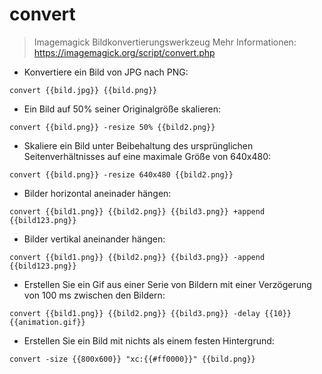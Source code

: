 # convert

> Imagemagick Bildkonvertierungswerkzeug
> Mehr Informationen: <https://imagemagick.org/script/convert.php>

- Konvertiere ein Bild von JPG nach PNG:

`convert {{bild.jpg}} {{bild.png}}`

- Ein Bild auf 50% seiner Originalgröße skalieren:

`convert {{bild.png}} -resize 50% {{bild2.png}}`

- Skaliere ein Bild unter Beibehaltung des ursprünglichen Seitenverhältnisses auf eine maximale Größe von 640x480:

`convert {{bild.png}} -resize 640x480 {{bild2.png}}`

- Bilder horizontal aneinader hängen:

`convert {{bild1.png}} {{bild2.png}} {{bild3.png}} +append {{bild123.png}}`

- Bilder vertikal aneinander hängen:

`convert {{bild1.png}} {{bild2.png}} {{bild3.png}} -append {{bild123.png}}`

- Erstellen Sie ein Gif aus einer Serie von Bildern mit einer Verzögerung von 100 ms zwischen den Bildern:

`convert {{bild1.png}} {{bild2.png}} {{bild3.png}} -delay {{10}} {{animation.gif}}`

- Erstellen Sie ein Bild mit nichts als einem festen Hintergrund:

`convert -size {{800x600}} "xc:{{#ff0000}}" {{bild.png}}`
